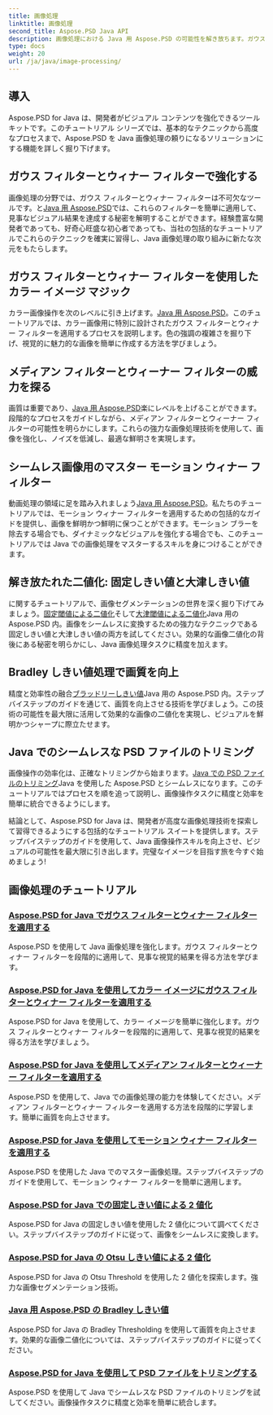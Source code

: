 ```yaml
---
title: 画像処理
linktitle: 画像処理
second_title: Aspose.PSD Java API
description: 画像処理における Java 用 Aspose.PSD の可能性を解き放ちます。ガウス フィルター、ウィナー フィルター、メディアン フィルター、およびモーション ウィナー フィルターを段階的に適用する方法を学びます。
type: docs
weight: 20
url: /ja/java/image-processing/
---
```

## 導入

Aspose.PSD for Java は、開発者がビジュアル コンテンツを強化できるツールキットです。このチュートリアル シリーズでは、基本的なテクニックから高度なプロセスまで、Aspose.PSD を Java 画像処理の頼りになるソリューションにする機能を詳しく掘り下げます。

## ガウス フィルターとウィナー フィルターで強化する

画像処理の分野では、ガウス フィルターとウィナー フィルターは不可欠なツールです。と[Java 用 Aspose.PSD](./apply-gaussian-wiener-filters/)では、これらのフィルターを簡単に適用して、見事なビジュアル結果を達成する秘密を解明することができます。経験豊富な開発者であっても、好奇心旺盛な初心者であっても、当社の包括的なチュートリアルでこれらのテクニックを確実に習得し、Java 画像処理の取り組みに新たな次元をもたらします。

## ガウス フィルターとウィナー フィルターを使用したカラー イメージ マジック

カラー画像操作を次のレベルに引き上げます。[Java 用 Aspose.PSD](./apply-gaussian-wiener-filters-color-image/)。このチュートリアルでは、カラー画像用に特別に設計されたガウス フィルターとウィナー フィルターを適用するプロセスを説明します。色の強調の複雑さを掘り下げ、視覚的に魅力的な画像を簡単に作成する方法を学びましょう。

## メディアン フィルターとウィーナー フィルターの威力を探る

画質は重要であり、[Java 用 Aspose.PSD](./apply-median-wiener-filters/)楽にレベルを上げることができます。段階的なプロセスをガイドしながら、メディアン フィルターとウィーナー フィルターの可能性を明らかにします。これらの強力な画像処理技術を使用して、画像を強化し、ノイズを低減し、最適な鮮明さを実現します。

## シームレス画像用のマスター モーション ウィナー フィルター

動画処理の領域に足を踏み入れましょう[Java 用 Aspose.PSD](./apply-motion-wiener-filters/)。私たちのチュートリアルでは、モーション ウィナー フィルターを適用するための包括的なガイドを提供し、画像を鮮明かつ鮮明に保つことができます。モーション ブラーを除去する場合でも、ダイナミックなビジュアルを強化する場合でも、このチュートリアルでは Java での画像処理をマスターするスキルを身につけることができます。

## 解き放たれた二値化: 固定しきい値と大津しきい値

に関するチュートリアルで、画像セグメンテーションの世界を深く掘り下げてみましょう。[固定閾値による二値化](./binarization-fixed-threshold/)そして[大津閾値による二値化](./binarization-otsu-threshold/)Java 用の Aspose.PSD 内。画像をシームレスに変換するための強力なテクニックである固定しきい値と大津しきい値の両方を試してください。効果的な画像二値化の背後にある秘密を明らかにし、Java 画像処理タスクに精度を加えます。

## Bradley しきい値処理で画質を向上

精度と効率性の融合[ブラッドリーしきい値](./bradley-thresholding/)Java 用の Aspose.PSD 内。ステップバイステップのガイドを通じて、画質を向上させる技術を学びましょう。この技術の可能性を最大限に活用して効果的な画像の二値化を実現し、ビジュアルを鮮明かつシャープに際立たせます。

## Java でのシームレスな PSD ファイルのトリミング

画像操作の効率化は、正確なトリミングから始まります。[Java での PSD ファイルのトリミング](./crop-psd-file/)Java を使用した Aspose.PSD とシームレスになります。このチュートリアルではプロセスを順を追って説明し、画像操作タスクに精度と効率を簡単に統合できるようにします。

結論として、Aspose.PSD for Java は、開発者が高度な画像処理技術を探索して習得できるようにする包括的なチュートリアル スイートを提供します。ステップバイステップのガイドを使用して、Java 画像操作スキルを向上させ、ビジュアルの可能性を最大限に引き出します。完璧なイメージを目指す旅を今すぐ始めましょう!
## 画像処理のチュートリアル
### [Aspose.PSD for Java でガウス フィルターとウィナー フィルターを適用する](./apply-gaussian-wiener-filters/)
Aspose.PSD を使用して Java 画像処理を強化します。ガウス フィルターとウィナー フィルターを段階的に適用して、見事な視覚的結果を得る方法を学びます。
### [Aspose.PSD for Java を使用してカラー イメージにガウス フィルターとウィナー フィルターを適用する](./apply-gaussian-wiener-filters-color-image/)
Aspose.PSD for Java を使用して、カラー イメージを簡単に強化します。ガウス フィルターとウィナー フィルターを段階的に適用して、見事な視覚的結果を得る方法を学びましょう。
### [Aspose.PSD for Java を使用してメディアン フィルターとウィーナー フィルターを適用する](./apply-median-wiener-filters/)
Aspose.PSD を使用して、Java での画像処理の能力を体験してください。メディアン フィルターとウィナー フィルターを適用する方法を段階的に学習します。簡単に画質を向上させます。
### [Aspose.PSD for Java を使用してモーション ウィナー フィルターを適用する](./apply-motion-wiener-filters/)
Aspose.PSD を使用した Java でのマスター画像処理。ステップバイステップのガイドを使用して、モーション ウィナー フィルターを簡単に適用します。
### [Aspose.PSD for Java での固定しきい値による 2 値化](./binarization-fixed-threshold/)
Aspose.PSD for Java の固定しきい値を使用した 2 値化について調べてください。ステップバイステップのガイドに従って、画像をシームレスに変換します。
### [Aspose.PSD for Java の Otsu しきい値による 2 値化](./binarization-otsu-threshold/)
Aspose.PSD for Java の Otsu Threshold を使用した 2 値化を探索します。強力な画像セグメンテーション技術。
### [Java 用 Aspose.PSD の Bradley しきい値](./bradley-thresholding/)
Aspose.PSD for Java の Bradley Thresholding を使用して画質を向上させます。効果的な画像二値化については、ステップバイステップのガイドに従ってください。
### [Aspose.PSD for Java を使用して PSD ファイルをトリミングする](./crop-psd-file/)
Aspose.PSD を使用して Java でシームレスな PSD ファイルのトリミングを試してください。画像操作タスクに精度と効率を簡単に統合します。
